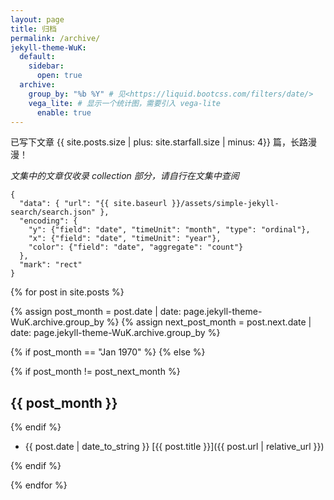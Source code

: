 ```yaml
---
layout: page
title: 归档
permalink: /archive/
jekyll-theme-WuK:
  default:
    sidebar:
      open: true
  archive:
    group_by: "%b %Y" # 见<https://liquid.bootcss.com/filters/date/>
    vega_lite: # 显示一个统计图，需要引入 vega-lite
      enable: true
---
```


已写下文章 {{ site.posts.size | plus: site.starfall.size |
 minus: 4}} 篇，长路漫漫！

_文集中的文章仅收录 collection 部分，请自行在文集中查阅_

```vega-lite
{
  "data": { "url": "{{ site.baseurl }}/assets/simple-jekyll-search/search.json" },
  "encoding": {
    "y": {"field": "date", "timeUnit": "month", "type": "ordinal"},
    "x": {"field": "date", "timeUnit": "year"},
    "color": {"field": "date", "aggregate": "count"}
  },
  "mark": "rect"
}
```

{% for post in site.posts %}

{% assign post_month = post.date | date: page.jekyll-theme-WuK.archive.group_by %}
{% assign next_post_month = post.next.date | date: page.jekyll-theme-WuK.archive.group_by %}

{% if post_month == "Jan 1970" %}
{% else %}

{% if post_month != post_next_month %}

## {{ post_month }}

{% endif %}

- {{ post.date | date_to_string }} [{{ post.title }}]({{ post.url | relative_url }})

{% endif %}

{% endfor %}